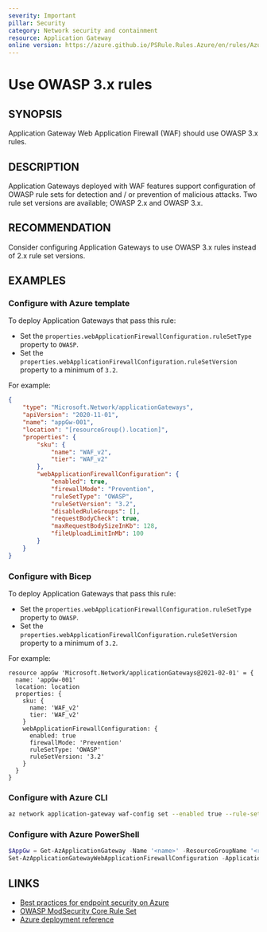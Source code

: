 ```yaml
---
severity: Important
pillar: Security
category: Network security and containment
resource: Application Gateway
online version: https://azure.github.io/PSRule.Rules.Azure/en/rules/Azure.AppGw.OWASP/
---
```


# Use OWASP 3.x rules

## SYNOPSIS

Application Gateway Web Application Firewall (WAF) should use OWASP 3.x rules.

## DESCRIPTION

Application Gateways deployed with WAF features support configuration of OWASP rule sets for detection and /
or prevention of malicious attacks. Two rule set versions are available; OWASP 2.x and OWASP 3.x.

## RECOMMENDATION

Consider configuring Application Gateways to use OWASP 3.x rules instead of 2.x rule set versions.

## EXAMPLES

### Configure with Azure template

To deploy Application Gateways that pass this rule:

- Set the `properties.webApplicationFirewallConfiguration.ruleSetType` property to `OWASP`.
- Set the `properties.webApplicationFirewallConfiguration.ruleSetVersion` property to a minimum of `3.2`.

For example:

```json
{
    "type": "Microsoft.Network/applicationGateways",
    "apiVersion": "2020-11-01",
    "name": "appGw-001",
    "location": "[resourceGroup().location]",
    "properties": {
        "sku": {
            "name": "WAF_v2",
            "tier": "WAF_v2"
        },
        "webApplicationFirewallConfiguration": {
            "enabled": true,
            "firewallMode": "Prevention",
            "ruleSetType": "OWASP",
            "ruleSetVersion": "3.2",
            "disabledRuleGroups": [],
            "requestBodyCheck": true,
            "maxRequestBodySizeInKb": 128,
            "fileUploadLimitInMb": 100
        }
    }
}
```

### Configure with Bicep

To deploy Application Gateways that pass this rule:

- Set the `properties.webApplicationFirewallConfiguration.ruleSetType` property to `OWASP`.
- Set the `properties.webApplicationFirewallConfiguration.ruleSetVersion` property to a minimum of `3.2`.

For example:

```bicep
resource appGw 'Microsoft.Network/applicationGateways@2021-02-01' = {
  name: 'appGw-001'
  location: location
  properties: {
    sku: {
      name: 'WAF_v2'
      tier: 'WAF_v2'
    }
    webApplicationFirewallConfiguration: {
      enabled: true
      firewallMode: 'Prevention'
      ruleSetType: 'OWASP'
      ruleSetVersion: '3.2'
    }
  }
}
```

### Configure with Azure CLI

```bash
az network application-gateway waf-config set --enabled true --rule-set-type OWASP --rule-set-version '3.2' -n '<name>' -g '<resource_group>'
```

### Configure with Azure PowerShell

```powershell
$AppGw = Get-AzApplicationGateway -Name '<name>' -ResourceGroupName '<resource_group>'
Set-AzApplicationGatewayWebApplicationFirewallConfiguration -ApplicationGateway $AppGw -Enabled $True -FirewallMode 'Prevention' -RuleSetType 'OWASP' -RuleSetVersion '3.2'
```

## LINKS

- [Best practices for endpoint security on Azure](https://learn.microsoft.com/azure/architecture/framework/security/design-network-endpoints)
- [OWASP ModSecurity Core Rule Set](https://owasp.org/www-project-modsecurity-core-rule-set/)
- [Azure deployment reference](https://docs.microsoft.com/azure/templates/microsoft.network/applicationgateways)
